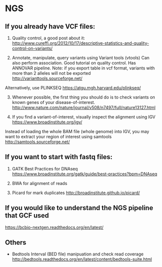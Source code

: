 # NGS

## If you already have VCF files:

1. Quality control, a good post about it: 
http://www.cureffi.org/2012/10/17/descriptive-statistics-and-quality-control-on-variants/

2. Annotate, manipulate, query variants using Variant tools (vtools)
Can also perform association. Good tutorial on quality control. Has ANNOVAR pipeline.
Note: if you export table in vcf format, variants with more than 2 alleles will not be exported 
http://varianttools.sourceforge.net/

Alternatively, use PLINKSEQ 
https://atgu.mgh.harvard.edu/plinkseq/

3. Whenever possible, the first thing you should do is to check variants on known genes of your disease-of-interest. 
http://www.nature.com/nature/journal/v508/n7497/full/nature13127.html

4. If you find a variant-of-interest, visually inspect the alignment using IGV 
https://www.broadinstitute.org/igv/

Instead of loading the whole BAM file (whole genome) into IGV, you may want to extract your region of interest using samtools 
http://samtools.sourceforge.net/

## If you want to start with fastq files: 

1. GATK Best Practices for DNAseq 
https://www.broadinstitute.org/gatk/guide/best-practices?bpm=DNAseq

2. BWA for alignment of reads

3. Picard for mark duplicates 
http://broadinstitute.github.io/picard/

## If you would like to understand the NGS pipeline that GCF used 
https://bcbio-nextgen.readthedocs.org/en/latest/

## Others
* Bedtools
Interval (BED file) manipuation and check read coverage
http://bedtools.readthedocs.org/en/latest/content/bedtools-suite.html





